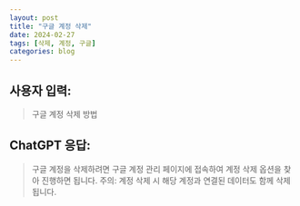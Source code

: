 ```yaml
---
layout: post
title: "구글 계정 삭제"
date: 2024-02-27
tags: [삭제, 계정, 구글]
categories: blog
---
```


## 사용자 입력:
> 구글 계정 삭제 방법


## ChatGPT 응답:
> 구글 계정을 삭제하려면 구글 계정 관리 페이지에 접속하여 계정 삭제 옵션을 찾아 진행하면 됩니다. 주의: 계정 삭제 시 해당 계정과 연결된 데이터도 함께 삭제됩니다.

